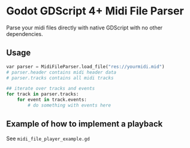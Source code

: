 # Godot GDScript 4+ Midi File Parser

Parse your midi files directly with native GDScript with no other dependencies.

## Usage
```python
var parser = MidiFileParser.load_file("res://yourmidi.mid")
# parser.header contains midi header data
# parser.tracks contains all midi tracks

## iterate over tracks and events
for track in parser.tracks:
    for event in track.events:
        # do something with events here   
```
    
## Example of how to implement a playback

See `midi_file_player_example.gd`
